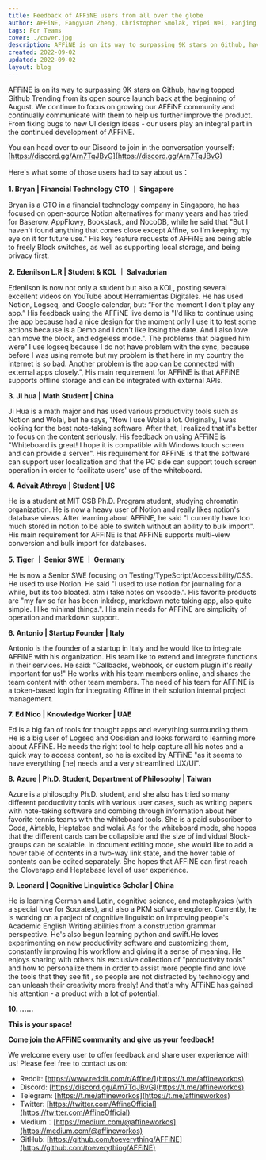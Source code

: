 ```yaml
---
title: Feedback of AFFiNE users from all over the globe
author: AFFiNE, Fangyuan Zheng, Christopher Smolak, Yipei Wei, Fanjing Zhang
tags: For Teams
cover: ./cover.jpg
description: AFFiNE is on its way to surpassing 9K stars on Github, having topped Github Trending from its open source launch back at the beginning of August
created: 2022-09-02
updated: 2022-09-02
layout: blog
---
```


AFFiNE is on its way to surpassing 9K stars on Github, having topped Github Trending from its open source launch back at the beginning of August. We continue to focus on growing our AFFiNE community and continually communicate with them to help us further improve the product. From fixing bugs to new UI design ideas - our users play an integral part in the continued development of AFFiNE.

You can head over to our Discord to join in the conversation yourself: [https://discord.gg/Arn7TqJBvG](https://discord.gg/Arn7TqJBvG)

Here's what some of those users had to say about us：

**1\. Bryan | Financial Technology CTO ｜ Singapore**

Bryan is a CTO in a financial technology company in Singapore, he has focused on open-source Notion alternatives for many years and has tried for Baserow, AppFlowy, Bookstack, and NocoDB, while he said that "But I haven't found anything that comes close except Affine, so I'm keeping my eye on it for future use." His key feature requests of AFFiNE are being able to freely Block switches, as well as supporting local storage, and being privacy first.

**2\. Edenilson L.R | Student & KOL ｜ Salvadorian**

Edenilson is now not only a student but also a KOL, posting several excellent videos on YouTube about Herramientas Digitales. He has used Notion, Logseq, and Google calendar, but: “For the moment I don't play any app.” His feedback using the AFFiNE live demo is "I'd like to continue using the app because had a nice design for the moment only I use it to test some actions because is a Demo and I don't like losing the date. And I also love can move the block, and edgeless mode.". The problems that plagued him were“ I use logseq because I do not have problem with the sync, because before I was using remote but my problem is that here in my country the internet is so bad. Another problem is the app can be connected with external apps closely.”, His main requirement for AFFiNE is that AFFiNE supports offline storage and can be integrated with external APIs.

**3\. JI hua | Math Student | China**

Ji Hua is a math major and has used various productivity tools such as Notion and Wolai, but he says, "Now I use Wolai a lot. Originally, I was looking for the best note-taking software. After that, I realized that it's better to focus on the content seriously. His feedback on using AFFiNE is "Whiteboard is great! I hope it is compatible with Windows touch screen and can provide a server". His requirement for AFFiNE is that the software can support user localization and that the PC side can support touch screen operation in order to facilitate users' use of the whiteboard.

**4\. Advait Athreya | Student | US**

He is a student at MIT CSB Ph.D. Program student, studying chromatin organization. He is now a heavy user of Notion and really likes notion's database views. After learning about AFFiNE, he said "I currently have too much stored in notion to be able to switch without an ability to bulk import". His main requirement for AFFiNE is that AFFiNE supports multi-view conversion and bulk import for databases.

**5\. Tiger ｜ Senior SWE ｜ Germany**

He is now a Senior SWE focusing on Testing/TypeScript/Accessibility/CSS. He used to use Notion. He said "I used to use notion for journaling for a while, but its too bloated. atm i take notes on vscode.". His favorite products are "my fav so far has been inkdrop, markdown note taking app, also quite simple. I like minimal things.". His main needs for AFFiNE are simplicity of operation and markdown support.

**6\. Antonio | Startup Founder | Italy**

Antonio is the founder of a startup in Italy and he would like to integrate AFFiNE with his organization. His team like to extend and integrate functions in their services. He said: "Callbacks, webhook, or custom plugin it's really important for us!" He works with his team members online, and shares the team content with other team members. The need of his team for AFFiNE is a token-based login for integrating Affine in their solution internal project management.

**7\. Ed Nico | Knowledge Worker | UAE**

Ed is a big fan of tools for thought apps and everything surrounding them. He is a big user of Logseq and Obsidian and looks forward to learning more about AFFiNE. He needs the right tool to help capture all his notes and a quick way to access content, so he is excited by AFFiNE "as it seems to have everything \[he\] needs and a very streamlined UX/UI".

**8\. Azure | Ph.D. Student, Department of Philosophy | Taiwan**

Azure is a philosophy Ph.D. student, and she also has tried so many different productivity tools with various user cases, such as writing papers with note-taking software and combing through information about her favorite tennis teams with the whiteboard tools. She is a paid subscriber to Coda, Airtable, Heptabse and wolai. As for the whiteboard mode, she hopes that the different cards can be collapsible and the size of individual Block-groups can be scalable. In document editing mode, she would like to add a hover table of contents in a two-way link state, and the hover table of contents can be edited separately. She hopes that AFFiNE can first reach the Cloverapp and Heptabase level of user experience.

**9\. Leonard | Cognitive Linguistics Scholar | China**

He is learning German and Latin, cognitive science, and metaphysics (with a special love for Socrates), and also a PKM software explorer. Currently, he is working on a project of cognitive linguistic on improving people's Academic English Writing abilities from a construction grammar perspective. He's also begun learning python and swift.He loves experimenting on new productivity software and customizing them, constantly improving his workflow and giving it a sense of meaning. He enjoys sharing with others his exclusive collection of "productivity tools" and how to personalize them in order to assist more people find and love the tools that they see fit , so people are not distracted by technology and can unleash their creativity more freely! And that's why AFFiNE has gained his attention - a product with a lot of potential.

**10\. ……**

**This is your space!**

**Come join the AFFiNE community and give us your feedback!**

We welcome every user to offer feedback and share user experience with us! Please feel free to contact us on:

- Reddit: [https://www.reddit.com/r/Affine/](https://t.me/affineworkos)
- Discord: [https://discord.gg/Arn7TqJBvG](https://t.me/affineworkos)
- Telegram: [https://t.me/affineworkos](https://t.me/affineworkos)
- Twitter: [https://twitter.com/AffineOfficial](https://twitter.com/AffineOfficial)
- Medium：[https://medium.com/@affineworkos](https://medium.com/@affineworkos)
- GitHub: [https://github.com/toeverything/AFFiNE](https://github.com/toeverything/AFFiNE)
